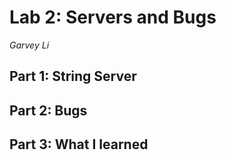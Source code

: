 # Lab 2: Servers and Bugs

*Garvey Li*


## Part 1: String Server #

## Part 2: Bugs #

## Part 3: What I learned #
